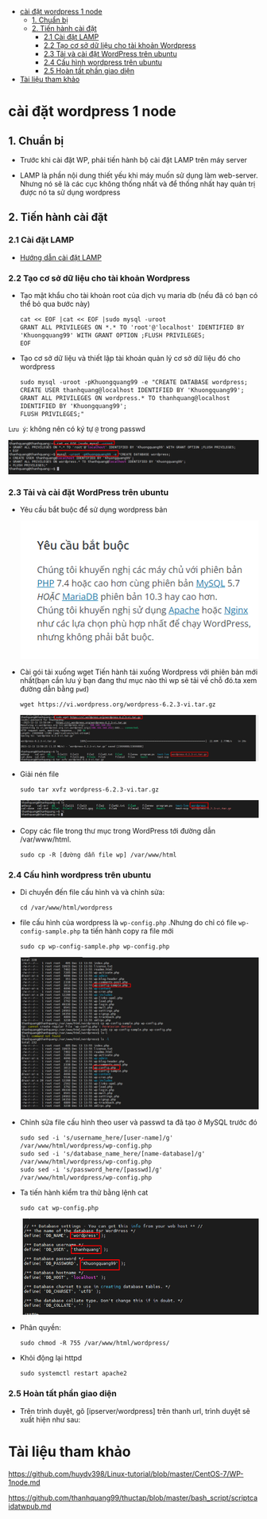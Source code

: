 - [cài đặt wordpress 1 node](#cài-đặt-wordpress-1-node)
  - [1. Chuẩn bị](#1-chuẩn-bị)
  - [2. Tiến hành cài đặt](#2-tiến-hành-cài-đặt)
    - [2.1 Cài đặt LAMP](#21-cài-đặt-lamp)
    - [2.2 Tạo cơ sở dữ liệu cho tài khoản Wordpress](#22-tạo-cơ-sở-dữ-liệu-cho-tài-khoản-wordpress)
    - [2.3 Tải và cài đặt WordPress trên ubuntu](#23-tải-và-cài-đặt-wordpress-trên-ubuntu)
    - [2.4 Cấu hình wordpress trên ubuntu](#24-cấu-hình-wordpress-trên-ubuntu)
    - [2.5 Hoàn tất phần giao diện](#25-hoàn-tất-phần-giao-diện)
- [Tài liệu tham khảo](#tài-liệu-tham-khảo)

# cài đặt wordpress 1 node
## 1. Chuẩn bị 
- Trước khi cài đặt WP, phải tiến hành bộ cài đặt LAMP trên máy server

- LAMP là phần nội dung thiết yếu khi máy muốn sử dụng làm web-server. Nhưng nó sẽ là các cục không thống nhất và để thống nhất hay quản trị được nó ta sử dụng wordpress

## 2. Tiến hành cài đặt
### 2.1 Cài đặt LAMP
- [Hướng dẫn cài đặt LAMP](https://github.com/thanhquang99/thuctap2023/blob/main/thuctap/linux-profession/03.LAMP.md)

### 2.2 Tạo cơ sở dữ liệu cho tài khoản Wordpress
- Tạo mật khẩu cho tài khoản root của dịch vụ maria db (nếu đã có bạn có thể bỏ qua bước này)
    ```
    cat << EOF |cat << EOF |sudo mysql -uroot
    GRANT ALL PRIVILEGES ON *.* TO 'root'@'localhost' IDENTIFIED BY 'Khuongquang99' WITH GRANT OPTION ;FLUSH PRIVILEGES;
    EOF
    ```
- Tạo cơ sở dữ liệu và thiết lập tài khoản quản lý cơ sở dữ liệu đó cho wordpress

    ```
    sudo mysql -uroot -pKhuongquang99 -e "CREATE DATABASE wordpress;
	CREATE USER thanhquang@localhost IDENTIFIED BY 'Khuongquang99';
	GRANT ALL PRIVILEGES ON wordpress.* TO thanhquang@localhost IDENTIFIED BY 'Khuongquang99';
	FLUSH PRIVILEGES;"
    ```

`Lưu ý`: không nên có ký tự `@` trong passwd

![Alt](/thuctap/anh/Screenshot_539.png)

### 2.3 Tải và cài đặt WordPress trên ubuntu

- Yêu cầu bắt buộc để sử dụng wordpress bản 

    ![Alt](/thuctap/anh/Screenshot_540.png)

- Cài gói tải xuống wget Tiến hành tải xuống Wordpress với phiên bản mới nhất(bạn cần lưu ý bạn đang thư mục nào thì wp sẽ tải về chỗ đó.ta xem đường dẫn bằng `pwd`)

    ```
    wget https://vi.wordpress.org/wordpress-6.2.3-vi.tar.gz
    ```
    ![Alt](/thuctap/anh/Screenshot_541.png)
- Giải nén file

    ```
    sudo tar xvfz wordpress-6.2.3-vi.tar.gz
    ```
    ![Alt](/thuctap/anh/Screenshot_542.png)

- Copy các file trong thư mục trong WordPress tới đường dẫn /var/www/html. 

    ```
    sudo cp -R [đường dẫn file wp] /var/www/html
    ```
### 2.4 Cấu hình wordpress trên ubuntu
- Di chuyển đến file cấu hình và và chỉnh sửa:

    ```
    cd /var/www/html/wordpress
    ```
- file cấu hình của wordpress là `wp-config.php` .Nhưng do chỉ có file `wp-config-sample.php` ta tiến hành copy ra file mới

    ```
    sudo cp wp-config-sample.php wp-config.php
    ```
    ![Alt](/thuctap/anh/Screenshot_543.png)

- Chỉnh sửa file cấu hình theo user và passwd ta đã tạo ở MySQL trước đó

    ```
    sudo sed -i 's/username_here/[user-name]/g' /var/www/html/wordpress/wp-config.php
    sudo sed -i 's/database_name_here/[name-database]/g' /var/www/html/wordpress/wp-config.php
    sudo sed -i 's/password_here/[passwd]/g' /var/www/html/wordpress/wp-config.php
    ```
- Ta tiến hành kiểm tra thử bằng lệnh cat

    ```
    sudo cat wp-config.php
    ```

    ![Alt](/thuctap/anh/Screenshot_544.png)

- Phân quyền:

    ```
    sudo chmod -R 755 /var/www/html/wordpress/
    ```

- Khỏi động lại httpd

    ```
   sudo systemctl restart apache2
    ```

### 2.5 Hoàn tất phần giao diện

- Trên trình duyệt, gõ [ipserver/wordpress] trên thanh url, trình duyệt sẽ xuất hiện như sau:

# Tài liệu tham khảo
https://github.com/huydv398/Linux-tutorial/blob/master/CentOS-7/WP-1node.md

https://github.com/thanhquang99/thuctap/blob/master/bash_script/scriptcaidatwpub.md